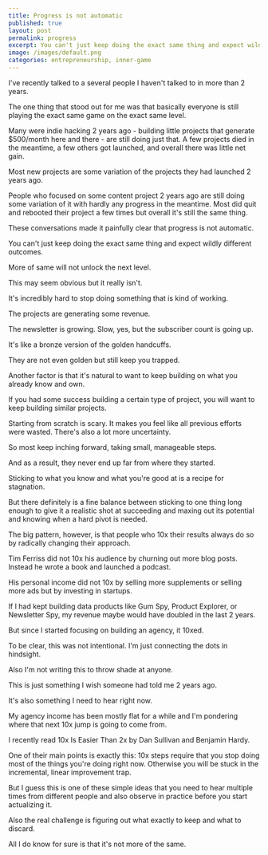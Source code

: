 ```yaml
---
title: Progress is not automatic
published: true
layout: post
permalink: progress
excerpt: You can't just keep doing the exact same thing and expect wildly different outcomes.
image: /images/default.png
categories: entrepreneurship, inner-game
---
```


I've recently talked to a several people I haven't talked to in more than 2 years.

The one thing that stood out for me was that basically everyone is still playing the exact same game on the exact same level.

Many were indie hacking 2 years ago - building little projects that generate $500/month here and there - are still doing just that. A few projects died in the meantime, a few others got launched, and overall there was little net gain. 

Most new projects are some variation of the projects they had launched 2 years ago.

People who focused on some content project 2 years ago are still doing some variation of it with hardly any progress in the meantime. Most did quit and rebooted their project a few times but overall it's still the same thing.

These conversations made it painfully clear that progress is not automatic.

You can't just keep doing the exact same thing and expect wildly different outcomes.

More of same will not unlock the next level.

This may seem obvious but it really isn't.

It's incredibly hard to stop doing something that is kind of working.

The projects are generating some revenue. 

The newsletter is growing. Slow, yes, but the subscriber count is going up.

It's like a bronze version of the golden handcuffs.

They are not even golden but still keep you trapped.

Another factor is that it's natural to want to keep building on what you already know and own.

If you had some success building a certain type of project, you will want to keep building similar projects.

Starting from scratch is scary. It makes you feel like all previous efforts were wasted. There's also a lot more uncertainty.

So most keep inching forward, taking small, manageable steps.

And as a result, they never end up far from where they started.

Sticking to what you know and what you're good at is a recipe for stagnation.

But there definitely is a fine balance between sticking to one thing long enough to give it a realistic shot at succeeding and maxing out its potential and knowing when a hard pivot is needed.

The big pattern, however, is that people who 10x their results always do so by radically changing their approach.

Tim Ferriss did not 10x his audience by churning out more blog posts. Instead he wrote a book and launched a podcast.

His personal income did not 10x by selling more supplements or selling more ads but by investing in startups.

If I had kept building data products like Gum Spy, Product Explorer, or Newsletter Spy, my revenue maybe would have doubled in the last 2 years.

But since I started focusing on building an agency, it 10xed.

To be clear, this was not intentional. I'm just connecting the dots in hindsight.

Also I'm not writing this to throw shade at anyone.

This is just something I wish someone had told me 2 years ago.

It's also something I need to hear right now.

My agency income has been mostly flat for a while and I'm pondering where that next 10x jump is going to come from.

I recently read 10x Is Easier Than 2x by Dan Sullivan and Benjamin Hardy.

One of their main points is exactly this: 10x steps require that you stop doing most of the things you're doing right now. Otherwise you will be stuck in the incremental, linear improvement trap.

But I guess this is one of these simple ideas that you need to hear multiple times from different people and also observe in practice before you start actualizing it.

Also the real challenge is figuring out what exactly to keep and what to discard.

All I do know for sure is that it's not more of the same.